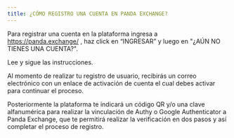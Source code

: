 ```yaml
---
title: ¿CÓMO REGISTRO UNA CUENTA EN PANDA EXCHANGE?
---
```


Para registrar una cuenta en la plataforma ingresa a
https://panda.exchange/ , haz click en “INGRESAR” y luego en "¿AÚN NO TIENES UNA CUENTA?".

Lee y sigue las instrucciones.

Al momento de realizar tu registro de usuario, recibirás un correo electrónico con un enlace de activación de cuenta el cual debes activar para continuar el proceso.

Posteriormente la plataforma te indicará un código QR y/o una clave alfanumérica para realizar la vinculación de Authy o Google Authenticator a Panda Exchange, que te permitirá realizar la verificación en dos pasos y así completar el proceso de registro.
